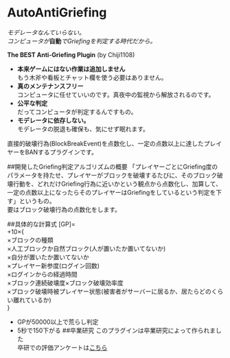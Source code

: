 # AutoAntiGriefing
*モデレータなんていらない。*  
*コンピュータが***自動***でGriefingを判定する時代だから。* 

**The BEST Anti-Griefing Plugin** (by Chiji1108) 


- **本来ゲームにはない作業は追加しません**  
もう木斧や看板とチャット欄を使う必要はありません。
- **真のメンテナンスフリー**  
コンピュータに任せていいのです。真夜中の監視から解放されるのです。
- **公平な判定**  
だってコンピュータが判定するんですもの。
- **モデレータに依存しない。**  
モデレータの脱退も確保も、気にせず眠れます。   

直接的破壊行為(BlockBreakEvent)を点数化し、一定の点数以上に達したプレイヤーをBANするプラグインです。
 

##開発したGriefing判定アルゴリズムの概要
「プレイヤーごとにGriefing度のパラメータを持たせ、プレイヤーがブロックを破壊するたびに、そのブロック破壊行動を、どれだけGriefing行為に近いかという観点から点数化し、加算して、一定の点数以上になったらそのプレイヤーはGriefingをしているという判定を下す」というもの。  
要はブロック破壊行為の点数化をします。

##具体的な計算式
[GP]=  
+10×{  
×ブロックの種類  
×人工ブロックか自然ブロック(人が置いたか置いてないか)  
×自分が置いたか置いてないか  
×プレイヤー新参度(ログイン回数)  
×ログインからの経過時間  
×ブロック連続破壊度×ブロック破壊効率度  
×ブロック破壊時被プレイヤー状態(被害者がサーバーに居るか、居たらどのくらい離れているか)  
}  
- GPが50000以上で荒らし判定
- 5秒で150下がる
##卒業研究
このプラグインは卒業研究によって作られました  
卒研での評価アンケートは[こちら](https://goo.gl/forms/Yki0quTS91Jet4vm2)
